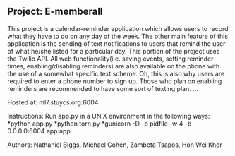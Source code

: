 Project: E-memberall
--------------------
This project is a calendar-reminder application which allows users to record what they have to do on any day of the week.  The other main feature of this application is the sending of text notifications to users that remind the user of what he/she listed for a particular day.  This portion of the project uses the Twilio API.  All web functionality(i.e. saving events, setting reminder times, enabling/disabling reminders) are also available on the phone with the use of a somewhat specific text scheme.  Oh, this is also why users are required to enter a phone number to sign up.  Those who plan on enabling reminders are recommended to have some sort of texting plan. ...

Hosted at: ml7.stuycs.org:6004

Instructions:
Run app.py in a UNIX environment in the following ways:
*python app.py
*python torn.py
*gunicorn -D -p pidfile -w 4 -b 0.0.0.0:6004 app:app

Authors: Nathaniel Biggs, Michael Cohen, Zambeta Tsapos, Hon Wei Khor
